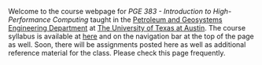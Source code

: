 <!--
.. title: Welcome!
.. slug: welcome
.. date: 2015-07-20 09:43:05 UTC-05:00
.. tags: 
.. link: 
.. description: 
.. type: text
-->

Welcome to the course webpage for *PGE 383 - Introduction to High-Performance Computing* taught in the [Petroleum and Geosystems Engineering Department](https://www.pge.utexas.edu/) at [The University of Texas at Austin](https://www.utexas.edu).  The course syllabus is available at [here](/syllabus/) and on the navigation bar at the top of the page as well.  Soon, there will be assignments posted here as well as additional reference material for the class.  Please check this page frequently.
